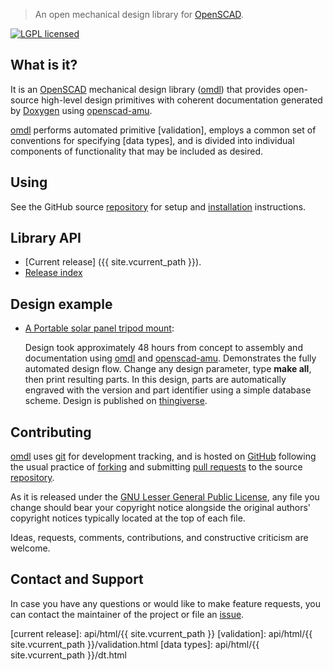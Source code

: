 > An open mechanical design library for [OpenSCAD].

[![LGPL licensed](https://img.shields.io/badge/license-LGPL-blue.svg?style=flat)](https://raw.githubusercontent.com/royasutton/omdl/master/lgpl-2.1.txt)


What is it?
-----------

It is an [OpenSCAD] mechanical design library ([omdl]) that provides
open-source high-level design primitives with coherent documentation
generated by [Doxygen] using [openscad-amu].

[omdl] performs automated primitive [validation], employs a common set
of conventions for specifying [data types], and is divided into
individual components of functionality that may be included as desired.


Using
-----

See the GitHub source [repository] for setup and [installation]
instructions.


Library API
-----------

* [Current release] ({{ site.vcurrent_path }}).
* [Release index]


Design example
--------------

* [A Portable solar panel tripod mount](examples/solar_mount/index.html):

  Design took approximately 48 hours from concept to assembly and
  documentation using [omdl] and [openscad-amu]. Demonstrates the fully
  automated design flow. Change any design parameter, type **make
  all**, then print resulting parts. In this design, parts are
  automatically engraved with the version and part identifier using a
  simple database scheme. Design is published on
  [thingiverse](http://www.thingiverse.com/thing:2051608).


Contributing
------------

[omdl] uses [git] for development tracking, and is hosted on [GitHub]
following the usual practice of [forking] and submitting [pull requests]
to the source [repository].

As it is released under the [GNU Lesser General Public License], any
file you change should bear your copyright notice alongside the
original authors' copyright notices typically located at the top of
each file.

Ideas, requests, comments, contributions, and constructive criticism
are welcome.


Contact and Support
-------------------

In case you have any questions or would like to make feature requests,
you can contact the maintainer of the project or file an [issue].


[GNU Lesser General Public License]: https://www.gnu.org/licenses/lgpl.html

[omdl]: https://royasutton.github.io/omdl
[repository]: https://github.com/royasutton/omdl
[issue]: https://github.com/royasutton/omdl/issues

[installation]: https://github.com/royasutton/omdl#recommended-install-method

[Release index]: api/html/index.html
[current release]: api/html/{{ site.vcurrent_path }}
[validation]: api/html/{{ site.vcurrent_path }}/validation.html
[data types]: api/html/{{ site.vcurrent_path }}/dt.html

[openscad-amu]: https://royasutton.github.io/openscad-amu

[Doxygen]: http://www.stack.nl/~dimitri/doxygen/index.html
[Doxygen markups]: http://www.stack.nl/~dimitri/doxygen/manual/commands.html

[OpenSCAD]: http://www.openscad.org

[git]: http://git-scm.com
[GitHub]: http://github.com
[forking]: http://help.github.com/forking
[pull requests]: https://help.github.com/articles/about-pull-requests
